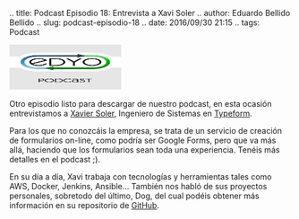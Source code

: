 .. title: Podcast Episodio 18: Entrevista a Xavi Soler
.. author: Eduardo Bellido Bellido
.. slug: podcast-episodio-18
.. date: 2016/09/30 21:15
.. tags: Podcast

<img src='/images/edyo-podcast.png' alt='Amazon Web Services' class='align-right' height='80' width='200'/>

Otro episodio listo para descargar de nuestro podcast, en esta ocasión entrevistamos a [Xavier Soler](http://xavisb.com), Ingeniero de Sistemas en [Typeform](www.typeform.com). 

<!-- TEASER_END -->

Para los que no conozcáis la empresa, se trata de un servicio de creación de formularios on-line, como podría ser Google Forms, pero que va más allá, haciendo que los formularios sean toda una experiencia. Tenéis más detalles en el podcast ;).

En su día a día, Xavi trabaja con tecnologías y herramientas tales como AWS, Docker, Jenkins, Ansible... También nos habló de sus proyectos personales, sobretodo del último, Dog, del cual podéis obtener más información en su repositorio de [GitHub](https://github.com/dogtools/dog).

